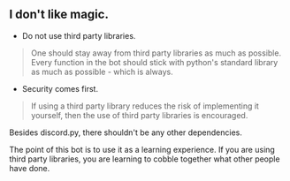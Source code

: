 ## I don't like magic.

* Do not use third party libraries.
> One should stay away from third party libraries as much as possible.
    Every function in the bot should stick with python's standard library as 
    much as possible - which is always. 

* Security comes first.  
> If using a third party library reduces the risk of implementing it yourself,
    then the use of third party libraries is encouraged.

Besides discord.py, there shouldn't be any other dependencies. 

The point of this bot is to use it as a learning experience. If you are using 
third party libraries, you are learning to cobble together what other people
have done. 
